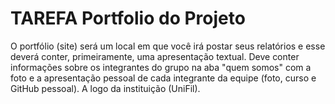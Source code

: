 # TAREFA Portfolio do Projeto
O portfólio (site) será um local em que você irá postar seus relatórios e esse deverá conter, primeiramente, uma apresentação textual.  Deve conter informações sobre os integrantes do grupo na aba "quem somos" com a foto e a apresentação pessoal de cada integrante da equipe (foto, curso e GitHub pessoal). A logo da instituição (UniFil).
